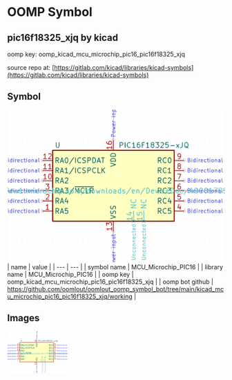 # OOMP Symbol  
## pic16f18325_xjq  by kicad  
  
oomp key: oomp_kicad_mcu_microchip_pic16_pic16f18325_xjq  
  
source repo at: [https://gitlab.com/kicad/libraries/kicad-symbols](https://gitlab.com/kicad/libraries/kicad-symbols)  
## Symbol  
  
[![working.png](working_600.png)](working.png)  
| name | value | 
| --- | --- | 
| symbol name | MCU_Microchip_PIC16 | 
| library name | MCU_Microchip_PIC16 | 
| oomp key | oomp_kicad_mcu_microchip_pic16_pic16f18325_xjq | 
| oomp bot github | https://github.com/oomlout/oomlout_oomp_symbol_bot/tree/main/kicad_mcu_microchip_pic16_pic16f18325_xjq/working | 
## Images  
  
[![working.png](working_140.png)](working.png)  
